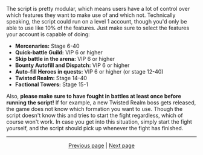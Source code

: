 The script is pretty modular, which means users have a lot of control over which features they want to make use of and which not. Technically speaking, the script could run on a level 1 account, though you'd only be able to use like 10% of the features. Just make sure to select the features your account is capable of doing:

- **Mercenaries:** Stage 6-40
- **Quick-battle Guild:** VIP 6 or higher
- **Skip battle in the arena:** VIP 6 or higher
- **Bounty Autofill and Dispatch:** VIP 6 or higher
- **Auto-fill Heroes in quests:** VIP 6 or higher (or stage 12-40)
- **Twisted Realm:** Stage 14-40
- **Factional Towers:** Stage 15-1

Also, **please make sure to have fought in battles at least once before running the script!** If for example, a new Twisted Realm boss gets released, the game does not know which formation you want to use. Though the script doesn't know this and tries to start the fight regardless, which of course won't work. In case you get into this situation, simply start the fight yourself, and the script should pick up whenever the fight has finished.

<hr>

<div align="center">
<a href="https://github.com/zebscripts/AFK-Daily/wiki/Get-started">Previous page</a>
|
<a href="https://github.com/zebscripts/AFK-Daily/wiki/Tools">Next page</a>
</div>
